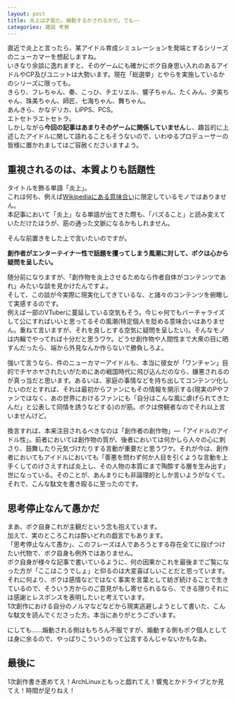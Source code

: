 ```yaml
---
layout: post
title: 炎上は才能だ。煽動するかされるかだ。でも――
categories: 雑談 考察
---
```


直近で炎上と言ったら、某アイドル育成シミュレーションを発端とするシリーズのニューカマーを想起しますね。  
いきなり余談に逸れますと、そのゲームにも確かにボク自身思い入れのあるアイドルやCP及びユニットは大勢います。現在「総選挙」とやらを実施しているかのシリーズに限っても。  
きらり、フレちゃん、奏、こっひ、チエリエル、響子ちゃん、たくみん、夕美ちゃん、珠美ちゃん、師匠、七海ちゃん、舞ちゃん。  
あんきら、かなデリカ、LiPPS、PCS。  
エトセトラエトセトラ。  
しかしながら**今回の記事はあまりそのゲームに関係していません**し、趣旨的に上述したアイドルに関して語れることもそうないので、いわゆるプロデューサーの皆様に置かれましてはご容赦くださいますよう。  

## 重視されるのは、本質よりも話題性

タイトルを飾る単語「炎上」。  
これは何も、例えば[Wikipediaにある意味合い](https://ja.wikipedia.org/wiki/%e7%82%8e%e4%b8%8a_%28%e3%83%8d%e3%83%83%e3%83%88%e7%94%a8%e8%aa%9e%29)に限定しているモノではありません。  
本記事において「炎上」なる単語が出てきた際も、「バズること」と読み変えていただけたほうが、筋の通った文脈になるかもしれません。  

そんな前置きをした上で言いたいのですが。

**創作者がエンターテイナー性で話題を攫ってしまう風潮に対して、ボクは心から疑問を呈したい。**

随分前になりますが、「創作物を炎上させるためなら作者自体がコンテンツであれ」みたいな談を見かけたんですよ。  
そして、この談が今実際に現実化してきているな、と諸々のコンテンツを俯瞰して実感するのです。  
例えば一部のVTuberに蔓延している空気もそう。今じゃ何でもバーチャライズして公にすればいいと思ってるその風潮(特定個人を貶める意味合いはありません。重ねて言いますが、それを良しとする空気に疑問を呈したい)。そんなモノは内輪でやってれば十分だと思うワケ。どうせ創作物や人間性まで大衆の目に晒すんだったら、端から外見なんか作らないで勝負しろよ。  

強いて言うなら、件のニューカマーアイドルも、本当に彼女が「ワンチャン」目的でチヤホヤされたいがためにあの戦国時代に飛び込んだのなら、嫌悪されるのが真っ当だと思います。あるいは、家庭の事情などを持ち出してコンテンツ化したいのだとすれば、それは最初からファンにもその情報を開示する(現実のPやファンではなく、あの世界におけるファンにも「自分はこんな風に虐げられてきたんだ」と公表して同情を誘うなどする)のが筋。ボクは傍観者なのでそれ以上言いませんけど。  

換言すれば、本来注目されるべきなのは「創作者の創作物」―「アイドルのアイドル性」。前者においては創作物の質が、後者においては何かしら人々の心に刺さり、鼓舞したり元気づけたりする言動が重要だと思うワケ。それが今は、創作者においてもアイドルにおいても「善悪を問わず何か人目を引くような言動を上手くしてのけさえすれば炎上し、その人物の本質にまで陶酔する層を生み出す」世になっている。そのことが、あんまりにも非論理的としか言いようがなくて。  
それで、こんな駄文を書き殴るに至ったのです。

## 思考停止なんて愚かだ

まあ、ボク自身これが主観だという念も抱えています。  
加えて、実のところこれは酔いどれの戯言でもあります。  
「思考停止なんて愚か」、このフレーズは人であろうとする存在全てに投げつけたい代物で、ボク自身も例外ではありません。  
ボク自身が様々な記事で書いているように、何の因果かこれを最後までご覧になった方が「ここはこうでしょ」と仰るのは大変喜ばしいことだと思っています。  
それに何より、ボクは感情などではなく事実を言葉として紡ぎ続けることで生きているので、そういう方からのご意見がもし寄せられるなら、できる限りそれには感謝とレスポンスを表明したいと考えています。  
1次創作における自分のノルマなどなどから現実逃避しようとして書いた、こんな駄文を読んでくださった方。本当にありがとうございます。

にしても……煽動される側はもちろん不服ですが、煽動する側もボク個人としては身に余るので、やっぱりこういうのって公言するんじゃないかもなあ。

## 最後に

1次創作書き進めてえ！ArchLinuxともっと戯れてえ！響鬼とかドライブとか見てえ！時間が足りねえ！
